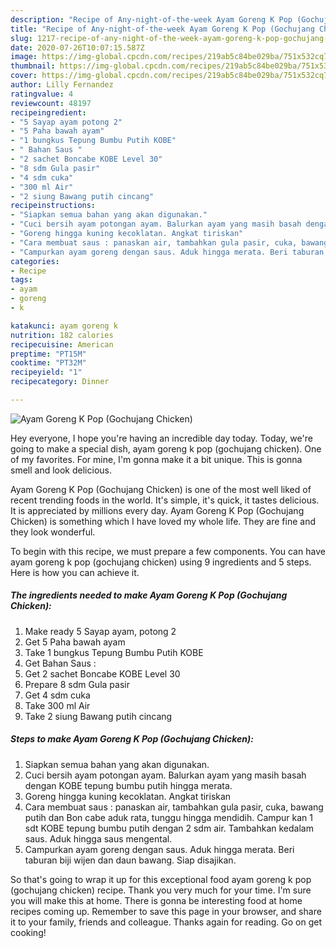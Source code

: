 ```yaml
---
description: "Recipe of Any-night-of-the-week Ayam Goreng K Pop (Gochujang Chicken)"
title: "Recipe of Any-night-of-the-week Ayam Goreng K Pop (Gochujang Chicken)"
slug: 1217-recipe-of-any-night-of-the-week-ayam-goreng-k-pop-gochujang-chicken
date: 2020-07-26T10:07:15.587Z
image: https://img-global.cpcdn.com/recipes/219ab5c84be029ba/751x532cq70/ayam-goreng-k-pop-gochujang-chicken-foto-resep-utama.jpg
thumbnail: https://img-global.cpcdn.com/recipes/219ab5c84be029ba/751x532cq70/ayam-goreng-k-pop-gochujang-chicken-foto-resep-utama.jpg
cover: https://img-global.cpcdn.com/recipes/219ab5c84be029ba/751x532cq70/ayam-goreng-k-pop-gochujang-chicken-foto-resep-utama.jpg
author: Lilly Fernandez
ratingvalue: 4
reviewcount: 48197
recipeingredient:
- "5 Sayap ayam potong 2"
- "5 Paha bawah ayam"
- "1 bungkus Tepung Bumbu Putih KOBE"
- " Bahan Saus "
- "2 sachet Boncabe KOBE Level 30"
- "8 sdm Gula pasir"
- "4 sdm cuka"
- "300 ml Air"
- "2 siung Bawang putih cincang"
recipeinstructions:
- "Siapkan semua bahan yang akan digunakan."
- "Cuci bersih ayam potongan ayam. Balurkan ayam yang masih basah dengan KOBE tepung bumbu putih hingga merata."
- "Goreng hingga kuning kecoklatan. Angkat tiriskan"
- "Cara membuat saus : panaskan air, tambahkan gula pasir, cuka, bawang putih dan Bon cabe aduk rata, tunggu hingga mendidih. Campur kan 1 sdt KOBE tepung bumbu putih dengan 2 sdm air. Tambahkan kedalam saus. Aduk hingga saus mengental."
- "Campurkan ayam goreng dengan saus. Aduk hingga merata. Beri taburan biji wijen dan daun bawang. Siap disajikan."
categories:
- Recipe
tags:
- ayam
- goreng
- k

katakunci: ayam goreng k 
nutrition: 182 calories
recipecuisine: American
preptime: "PT15M"
cooktime: "PT32M"
recipeyield: "1"
recipecategory: Dinner

---
```



![Ayam Goreng K Pop (Gochujang Chicken)](https://img-global.cpcdn.com/recipes/219ab5c84be029ba/751x532cq70/ayam-goreng-k-pop-gochujang-chicken-foto-resep-utama.jpg)

Hey everyone, I hope you're having an incredible day today. Today, we're going to make a special dish, ayam goreng k pop (gochujang chicken). One of my favorites. For mine, I'm gonna make it a bit unique. This is gonna smell and look delicious.



Ayam Goreng K Pop (Gochujang Chicken) is one of the most well liked of recent trending foods in the world. It's simple, it's quick, it tastes delicious. It is appreciated by millions every day. Ayam Goreng K Pop (Gochujang Chicken) is something which I have loved my whole life. They are fine and they look wonderful.


To begin with this recipe, we must prepare a few components. You can have ayam goreng k pop (gochujang chicken) using 9 ingredients and 5 steps. Here is how you can achieve it.

<!--inarticleads1-->

##### The ingredients needed to make Ayam Goreng K Pop (Gochujang Chicken):

1. Make ready 5 Sayap ayam, potong 2
1. Get 5 Paha bawah ayam
1. Take 1 bungkus Tepung Bumbu Putih KOBE
1. Get  Bahan Saus :
1. Get 2 sachet Boncabe KOBE Level 30
1. Prepare 8 sdm Gula pasir
1. Get 4 sdm cuka
1. Take 300 ml Air
1. Take 2 siung Bawang putih cincang




<!--inarticleads2-->

##### Steps to make Ayam Goreng K Pop (Gochujang Chicken):

1. Siapkan semua bahan yang akan digunakan.
1. Cuci bersih ayam potongan ayam. Balurkan ayam yang masih basah dengan KOBE tepung bumbu putih hingga merata.
1. Goreng hingga kuning kecoklatan. Angkat tiriskan
1. Cara membuat saus : panaskan air, tambahkan gula pasir, cuka, bawang putih dan Bon cabe aduk rata, tunggu hingga mendidih. Campur kan 1 sdt KOBE tepung bumbu putih dengan 2 sdm air. Tambahkan kedalam saus. Aduk hingga saus mengental.
1. Campurkan ayam goreng dengan saus. Aduk hingga merata. Beri taburan biji wijen dan daun bawang. Siap disajikan.




So that's going to wrap it up for this exceptional food ayam goreng k pop (gochujang chicken) recipe. Thank you very much for your time. I'm sure you will make this at home. There is gonna be interesting food at home recipes coming up. Remember to save this page in your browser, and share it to your family, friends and colleague. Thanks again for reading. Go on get cooking!

